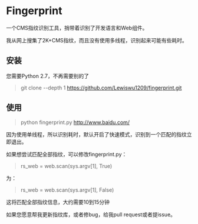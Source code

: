 # Fingerprint

一个CMS指纹识别工具，捎带着识别了开发语言和Web组件。

我从网上搜集了2K+CMS指纹，而且没有使用多线程，识别起来可能有些耗时。

## 安装
您需要Python 2.7，不再需要别的了
>git clone --depth 1 https://github.com/Lewiswu1209/fingerprint.git

## 使用
>python fingerprint.py http://www.baidu.com/

因为使用单线程，所以识别耗时，默认开启了快速模式，识别到一个匹配的指纹立即退出。

如果想尝试匹配全部指纹，可以修改fingerprint.py：

>rs_web  = web.scan(sys.argv[1], True)

为：

>rs_web  = web.scan(sys.argv[1], False)

这将匹配全部指纹信息，大约需要10到15分钟

如果您愿意帮我更新指纹库，或者修bug，给我pull request或者提issue。
